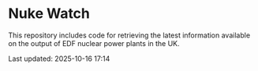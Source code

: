 # Nuke Watch

This repository includes code for retrieving the latest information available on the output of EDF nuclear power plants in the UK.

Last updated: 2025-10-16 17:14